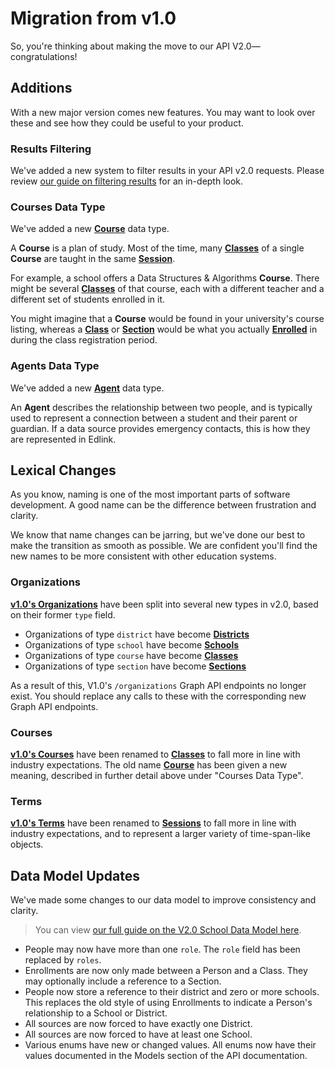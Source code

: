 # Migration from v1.0

So, you're thinking about making the move to our API V2.0— congratulations!

## Additions

With a new major version comes new features. You may want to look over these and see how they could be useful to your product.

### Results Filtering

We've added a new system to filter results in your API v2.0 requests. Please
review [our guide on filtering results](../../guides/v2.0/filtering-results) for an in-depth look.

### Courses Data Type

We've added a new **[Course](models/external/course)** data type.

A **Course** is a plan of study. Most of the time, many **[Classes](models/external/class)**
of a single **Course** are taught in the same **[Session](models/external/session)**.

For example, a school offers a Data Structures & Algorithms **Course**. There might be
several **[Classes](models/external/class)** of that course, each with a different teacher and a different set of students enrolled in it.

You might imagine that a **Course** would be found in your university's course listing, whereas
a **[Class](models/external/class)** or **[Section](models/external/section)** would be what you
actually **[Enrolled](models/external/enrollment)** in during the class registration period.

### Agents Data Type

We've added a new **[Agent](models/external/agent)** data type.

An **Agent** describes the relationship between two people, and is typically used to represent a connection between a
student and their parent or guardian. If a data source provides emergency contacts, this is how they are
represented in Edlink.


## Lexical Changes

As you know, naming is one of the most important parts of software development. A good name can be the difference
between frustration and clarity.

We know that name changes can be jarring, but we've done our best to make the transition as smooth as possible. We are confident
you'll find the new names to be more consistent with other education systems.

### Organizations

**[v1.0's Organizations](../v1.0/models/organization)** have been split into several new types in v2.0, based on their former `type` field.

* Organizations of type `district` have become **[Districts](models/external/district)**
* Organizations of type `school` have become **[Schools](models/external/school)**
* Organizations of type `course` have become **[Classes](models/external/class)**
* Organizations of type `section` have become **[Sections](models/external/section)**

As a result of this, V1.0's `/organizations` Graph API endpoints no longer exist. You should replace any calls to these with the corresponding new Graph API endpoints.

### Courses

**[v1.0's Courses](../v1.0/models/organization)** have been renamed to **[Classes](models/external/class)** to fall more in
line with industry expectations. The old name **[Course](models/external/course)** has been given a new meaning, described in further detail above under "Courses Data Type".

### Terms
**[v1.0's Terms](../v1.0/models/term)** have been renamed to **[Sessions](models/external/session)** to fall more in
line with industry expectations, and to represent a larger variety of time-span-like objects.

## Data Model Updates

We've made some changes to our data model to improve consistency and clarity.

> You can view [our full guide on the V2.0 School Data Model here](/docs/guides/v2.0/external-data-model).

* People may now have more than one `role`. The `role` field has been replaced by `roles`.
* Enrollments are now only made between a Person and a Class. They may optionally include a reference to a Section.
* People now store a reference to their district and zero or more schools. This replaces the old style of using Enrollments to indicate a Person's relationship to a School or District.
* All sources are now forced to have exactly one District.
* All sources are now forced to have at least one School.
* Various enums have new or changed values. All enums now have their values documented in the Models section of the API documentation.
